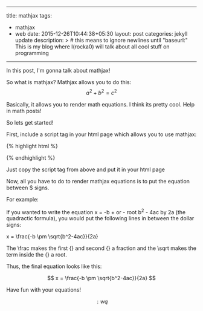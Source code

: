 


---
title: mathjax
tags:
- mathjax
- web
date: 2015-12-26T10:44:38+05:30
layout: post
categories: jekyll update
description: > # this means to ignore newlines until "baseurl:"
  This is my blog where I(rocka0) will talk about all cool stuff on programming
---

In this post, I'm gonna talk about mathjax!

So what is mathjax? Mathjax allows you to do this:  $$a^2 + b^2 = c^2$$

Basically, it allows you to render math equations. I think its pretty cool. Help in math posts!

So lets get started!

First, include a script tag in your html page which allows you to use mathjax:

{% highlight html %}
<script type="text/javascript" src="http://cdn.mathjax.org/mathjax/latest/MathJax.js?config=TeX-AMS-MML_HTMLorMML"></script>
{% endhighlight %}

Just copy the script tag from above and put it in your html page

Now, all you have to do to render mathjax equations is to put the equation between $ signs.

For example:

If you wanted to write the equation x = -b + or - root b<sup>2</sup> - 4ac by 2a (the quadractic formula), you would put the following lines in between the dollar signs:

x = \frac{-b \pm \sqrt{b^2-4ac}}{2a}

The \frac makes the first {} and second {} a fraction and the \sqrt makes the term inside the {} a root.

Thus, the final equation looks like this:

$$ 
x = \frac{-b \pm \sqrt{b^2-4ac}}{2a} $$

Have fun with your equations!

$$ :wq $$
